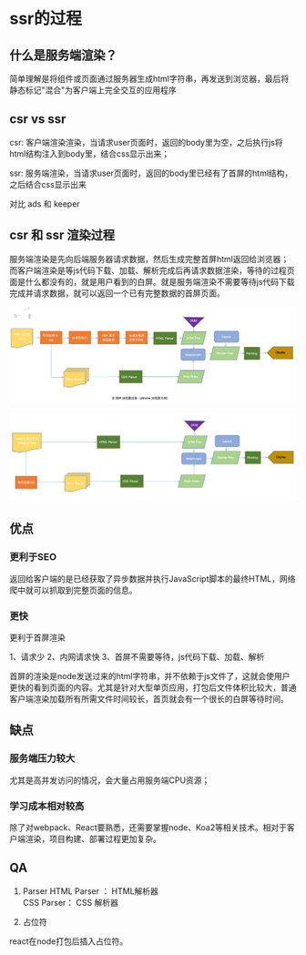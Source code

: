 # ssr的过程


## 什么是服务端渲染？

简单理解是将组件或页面通过服务器生成html字符串，再发送到浏览器，最后将静态标记"混合"为客户端上完全交互的应用程序

## csr vs  ssr
csr: 客户端渲染渲染，当请求user页面时，返回的body里为空，之后执行js将html结构注入到body里，结合css显示出来；


ssr: 服务端渲染，当请求user页面时，返回的body里已经有了首屏的html结构，之后结合css显示出来

对比 ads 和 keeper


## csr 和 ssr 渲染过程

服务端渲染是先向后端服务器请求数据，然后生成完整首屏html返回给浏览器；而客户端渲染是等js代码下载、加载、解析完成后再请求数据渲染，等待的过程页面是什么都没有的，就是用户看到的白屏。就是服务端渲染不需要等待js代码下载完成并请求数据，就可以返回一个已有完整数据的首屏页面。


![csr](../img/csr.png)


![ssr](../img/ssr.png)


## 优点


### 更利于SEO

返回给客户端的是已经获取了异步数据并执行JavaScript脚本的最终HTML，网络爬中就可以抓取到完整页面的信息。

### 更快

更利于首屏渲染

1、请求少
2、内网请求快
3、首屏不需要等待，js代码下载、加载、解析

首屏的渲染是node发送过来的html字符串，并不依赖于js文件了，这就会使用户更快的看到页面的内容。尤其是针对大型单页应用，打包后文件体积比较大，普通客户端渲染加载所有所需文件时间较长，首页就会有一个很长的白屏等待时间。


## 缺点

### 服务端压力较大

尤其是高并发访问的情况，会大量占用服务端CPU资源；

### 学习成本相对较高

除了对webpack、React要熟悉，还需要掌握node、Koa2等相关技术。相对于客户端渲染，项目构建、部署过程更加复杂。


## QA
1. Parser
HTML Parser ： HTML解析器  
CSS Parser： CSS 解析器  

2. 占位符

react在node打包后插入占位符。
